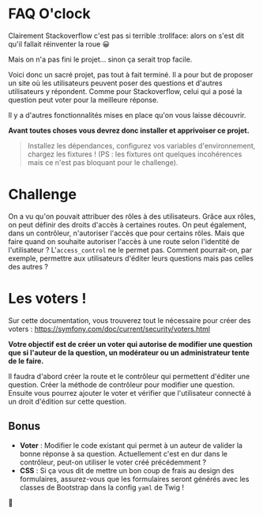 # FAQ O'clock

Clairement Stackoverflow c'est pas si terrible :trollface: alors on s'est dit qu'il fallait réinventer la roue :grinning:

Mais on n'a pas fini le projet… sinon ça serait trop facile.

Voici donc un sacré projet, pas tout à fait terminé. Il a pour but de proposer un site où les utilisateurs peuvent poser des questions et d'autres utilisateurs y répondent. Comme pour Stackoverflow, celui qui a posé la question peut voter pour la meilleure réponse.

Il y a d'autres fonctionnalités mises en place qu'on vous laisse découvrir.

**Avant toutes choses vous devrez donc installer et apprivoiser ce projet.**

> Installez les dépendances, configurez vos variables d'environnement, chargez les fixtures ! (PS : les fixtures ont quelques incohérences mais ce n'est pas bloquant pour le challenge).

# Challenge

On a vu qu'on pouvait attribuer des rôles à des utilisateurs. Grâce aux rôles, on peut définir des droits d'accès à certaines routes. On peut également, dans un contrôleur, n'autoriser l'accès que pour certains rôles. Mais que faire quand on souhaite autoriser l'accès à une route selon l'identité de l'utilisateur ? L'`access_control` ne le permet pas. Comment pourrait-on, par exemple, permettre aux utilisateurs d'éditer leurs questions mais pas celles des autres ?

# Les voters !

Sur cette documentation, vous trouverez tout le nécessaire pour créer des voters : https://symfony.com/doc/current/security/voters.html

**Votre objectif est de créer un voter qui autorise de modifier une question que si l'auteur de la question, un modérateur ou un administrateur tente de le faire.**

Il faudra d'abord créer la route et le contrôleur qui permettent d'éditer une question. Créer la méthode de contrôleur pour modifier une question. Ensuite vous pourrez ajouter le voter et vérifier que l'utilisateur connecté à un droit d'édition sur cette question.

## Bonus

- **Voter** : Modifier le code existant qui permet à un auteur de valider la bonne réponse à sa question. Actuellement c'est en dur dans le contrôleur, peut-on utiliser le voter créé précédemment ?
- **CSS** : Si ça vous dit de mettre un bon coup de frais au design des formulaires, assurez-vous que les formulaires seront générés avec les classes de Bootstrap dans la config `yaml` de Twig !

:tada: